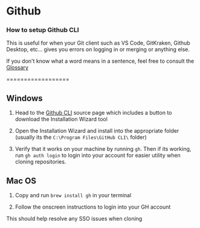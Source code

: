 # Github

### How to setup Github CLI

This is useful for when your Git client such as VS Code, GitKraken, Github Desktop, etc... gives you errors on logging in or merging or anything else.

If you don't know what a word means in a sentence, feel free to consult the [Glossary](/Glossary.md#Glossary)

==================

Windows
---------------------

1. Head to the [Github CLI](https://cli.github.com/) source page which includes a button to download the Installation Wizard tool

2. Open the Installation Wizard and install into the appropriate folder (usually its the `C:\Program Files\GitHub CLI\` folder)

3. Verify that it works on your machine by running `gh`. Then if its working, run `gh auth login` to login into your account for easier utility when cloning repositories.


Mac OS
---------------------

1. Copy and run `brew install gh` in your terminal

2. Follow the onscreen instructions to login into your GH account

This should help resolve any SSO issues when cloning
